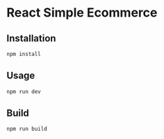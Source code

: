 # React Simple Ecommerce

## Installation

```bash
npm install
```

## Usage

```bash
npm run dev
```

## Build

```bash
npm run build
```